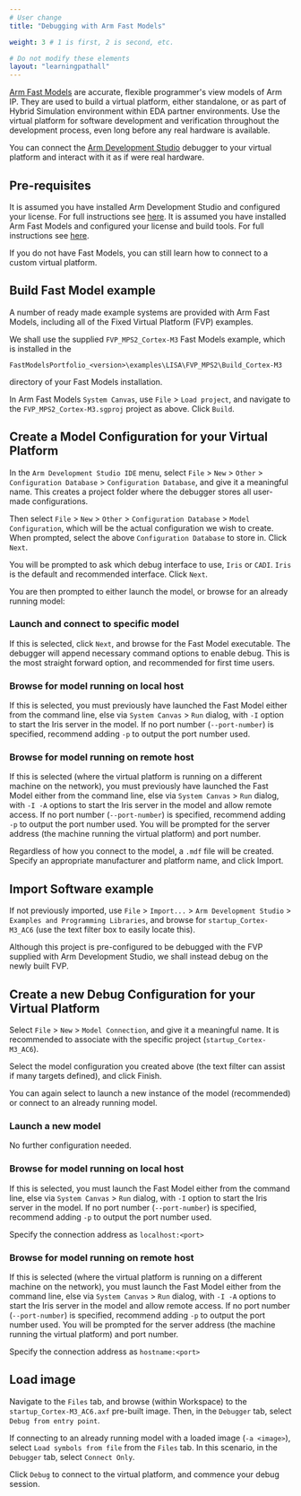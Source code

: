 ```yaml
---
# User change
title: "Debugging with Arm Fast Models"

weight: 3 # 1 is first, 2 is second, etc.

# Do not modify these elements
layout: "learningpathall"
---
```

[Arm Fast Models](https://developer.arm.com/Tools%20and%20Software/Fast%20Models) are accurate, flexible programmer's view models of Arm IP. They are used to build a virtual platform, either standalone, or as part of Hybrid Simulation environment within EDA partner environments. Use the virtual platform for software development and verification throughout the development process, even long before any real hardware is available.

You can connect the [Arm Development Studio](https://developer.arm.com/Tools%20and%20Software/Arm%20Development%20Studio) debugger to your virtual platform and interact with it as if were real hardware.

## Pre-requisites

It is assumed you have installed Arm Development Studio and configured your license. For full instructions see [here](/install-tools/armds/).
It is assumed you have installed Arm Fast Models and configured your license and build tools. For full instructions see [here](/install-tools/fm/).

If you do not have Fast Models, you can still learn how to connect to a custom virtual platform.

## Build Fast Model example

A number of ready made example systems are provided with Arm Fast Models, including all of the Fixed Virtual Platform (FVP) examples.

We shall use the supplied `FVP_MPS2_Cortex-M3` Fast Models example, which is installed in the
```
FastModelsPortfolio_<version>\examples\LISA\FVP_MPS2\Build_Cortex-M3
```
directory of your Fast Models installation.

In Arm Fast Models `System Canvas`, use `File` > `Load project`, and navigate to the `FVP_MPS2_Cortex-M3.sgproj` project as above. Click `Build`.

## Create a Model Configuration for your Virtual Platform

In the `Arm Development Studio IDE` menu, select `File` > `New` > `Other` > `Configuration Database` > `Configuration Database`, and give it a meaningful name. This creates a project folder where the debugger stores all user-made configurations.

Then select `File` > `New` > `Other` > `Configuration Database` > `Model Configuration`, which will be the actual configuration we wish to create. When prompted, select the above `Configuration Database` to store in. Click `Next`.

You will be prompted to ask which debug interface to use, `Iris` or `CADI`. `Iris` is the default and recommended interface. Click `Next`.

You are then prompted to either launch the model, or browse for an already running model:

### Launch and connect to specific model

If this is selected, click `Next`, and browse for the Fast Model executable. The debugger will append necessary command options to enable debug. This is the most straight forward option, and recommended for first time users.

### Browse for model running on local host

If this is selected, you must previously have launched the Fast Model either from the command line, else via `System Canvas` > `Run` dialog, with `-I` option to start the Iris server in the model. If no port number (`--port-number`) is specified, recommend adding `-p` to output the port number used.

### Browse for model running on remote host

If this is selected (where the virtual platform is running on a different machine on the network), you must previously have launched the Fast Model either from the command line, else via `System Canvas` > `Run` dialog, with `-I -A` options to start the Iris server in the model and allow remote access. If no port number (`--port-number`) is specified, recommend adding `-p` to output the port number used. You will be prompted for the server address (the machine running the virtual platform) and port number.

Regardless of how you connect to the model, a `.mdf` file will be created. Specify an appropriate manufacturer and platform name, and click Import.

## Import Software example

If not previously imported, use `File` > `Import...` > `Arm Development Studio` > `Examples and Programming Libraries`, and browse for `startup_Cortex-M3_AC6` (use the text filter box to easily locate this).

Although this project is pre-configured to be debugged with the FVP supplied with Arm Development Studio, we shall instead debug on the newly built FVP.

## Create a new Debug Configuration for your Virtual Platform

Select `File` > `New` > `Model Connection`, and give it a meaningful name. It is recommended to associate with the specific project (`startup_Cortex-M3_AC6`).

Select the model configuration you created above (the text filter can assist if many targets defined), and click Finish.

You can again select to launch a new instance of the model (recommended) or connect to an already running model.

### Launch a new model

No further configuration needed.

### Browse for model running on local host

If this is selected, you must launch the Fast Model either from the command line, else via `System Canvas` > `Run` dialog, with `-I` option to start the Iris server in the model. If no port number (`--port-number`) is specified, recommend adding `-p` to output the port number used.

Specify the connection address as `localhost:<port>`

### Browse for model running on remote host

If this is selected (where the virtual platform is running on a different machine on the network), you must launch the Fast Model either from the command line, else via `System Canvas` > `Run` dialog, with `-I -A` options to start the Iris server in the model and allow remote access. If no port number (`--port-number`) is specified, recommend adding `-p` to output the port number used. You will be prompted for the server address (the machine running the virtual platform) and port number.

Specify the connection address as `hostname:<port>`

## Load image

Navigate to the `Files` tab, and browse (within Workspace) to the `startup_Cortex-M3_AC6.axf` pre-built image. Then, in the `Debugger` tab, select `Debug from entry point`.

If connecting to an already running model with a loaded image (`-a <image>`), select `Load symbols from file` from the `Files` tab. In this scenario, in the `Debugger` tab, select `Connect Only`.

Click `Debug` to connect to the virtual platform, and commence your debug session.
